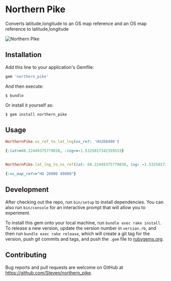 # Northern Pike

Converts latitude,longitude to an OS map reference and an OS map reference to latitude,longitude

![Northern Pike](https://upload.wikimedia.org/wikipedia/commons/thumb/c/c5/Esox_lucius1.jpg/1200px-Esox_lucius1.jpg "Northern Pike")


## Installation

Add this line to your application's Gemfile:

```ruby
gem 'northern_pike'
```

And then execute:

    $ bundle

Or install it yourself as:

    $ gem install northern_pike

## Usage

```ruby 
NorthernPike.os_ref_to_lat_lng(os_ref: 'HU260490')

{:lat=>60.22449375779038, :lng=>-1.5325017342359533}

```
```ruby

NorthernPike.lat_lng_to_os_ref(lat: 60.22449375779038, lng: -1.5325017342359533)

{:os_map_ref=>"HU 26000 49000"}

```

## Development

After checking out the repo, run `bin/setup` to install dependencies. You can also run `bin/console` for an interactive prompt that will allow you to experiment.

To install this gem onto your local machine, run `bundle exec rake install`. To release a new version, update the version number in `version.rb`, and then run `bundle exec rake release`, which will create a git tag for the version, push git commits and tags, and push the `.gem` file to [rubygems.org](https://rubygems.org).

## Contributing

Bug reports and pull requests are welcome on GitHub at https://github.com/Steven/northern_pike.

